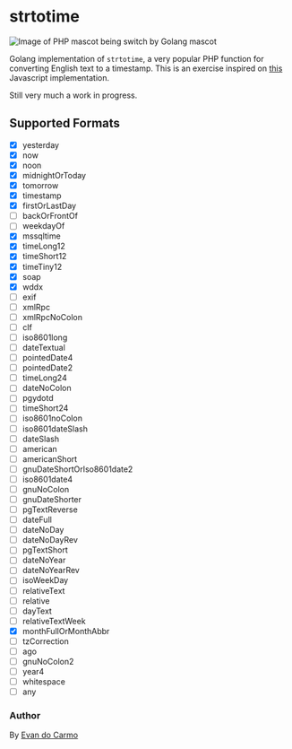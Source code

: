 # strtotime

![Image of PHP mascot being switch by Golang mascot](https://i.imgur.com/8RhHjkD.jpg)

Golang implementation of `strtotime`, a very popular PHP function for converting English text to a timestamp. This is an exercise inspired on [this](https://github.com/kvz/locutus/blob/master/src/php/datetime/strtotime.js) Javascript implementation.

Still very much a work in progress.

## Supported Formats

- [x] yesterday
- [x] now
- [x] noon
- [x] midnightOrToday
- [x] tomorrow
- [x] timestamp
- [x] firstOrLastDay
- [ ] backOrFrontOf
- [ ] weekdayOf
- [x] mssqltime
- [x] timeLong12
- [x] timeShort12
- [x] timeTiny12
- [x] soap
- [x] wddx
- [ ] exif
- [ ] xmlRpc
- [ ] xmlRpcNoColon
- [ ] clf
- [ ] iso8601long
- [ ] dateTextual
- [ ] pointedDate4
- [ ] pointedDate2
- [ ] timeLong24
- [ ] dateNoColon
- [ ] pgydotd
- [ ] timeShort24
- [ ] iso8601noColon
- [ ] iso8601dateSlash
- [ ] dateSlash
- [ ] american
- [ ] americanShort
- [ ] gnuDateShortOrIso8601date2
- [ ] iso8601date4
- [ ] gnuNoColon
- [ ] gnuDateShorter
- [ ] pgTextReverse
- [ ] dateFull
- [ ] dateNoDay
- [ ] dateNoDayRev
- [ ] pgTextShort
- [ ] dateNoYear
- [ ] dateNoYearRev
- [ ] isoWeekDay
- [ ] relativeText
- [ ] relative
- [ ] dayText
- [ ] relativeTextWeek
- [x] monthFullOrMonthAbbr
- [ ] tzCorrection
- [ ] ago
- [ ] gnuNoColon2
- [ ] year4
- [ ] whitespace
- [ ] any

### Author

By [Evan do Carmo](https://github.com/carmo-evan)